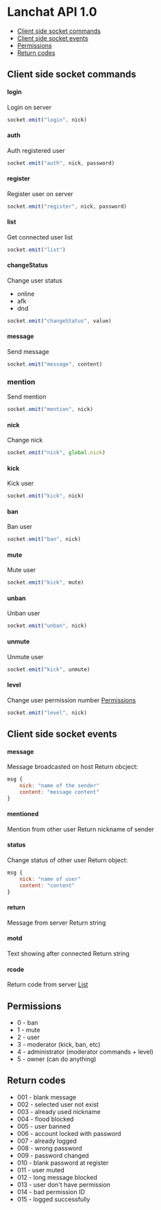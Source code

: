 # Lanchat API 1.0

* [Client side socket commands](#client-side-socket-commands)
* [Client side socket events](#client-side-socket-events)
* [Permissions](#permissions)
* [Return codes](#return-codes)

## Client side socket commands

#### login
Login on server
```js
socket.emit("login", nick)
```

#### auth
Auth registered user
```js
socket.emit("auth", nick, password)
```

#### register
Register user on server
```js
socket.emit("register", nick, password)
```

#### list
Get connected user list
```js
socket.emit("list")
```

#### changeStatus
Change user status
* online
* afk
* dnd
```js
socket.emit("changeStatus", value)
```

#### message
Send message
```js
socket.emit("message", content)
```

### mention
Send mention
```js
socket.emit("mention", nick)
```

#### nick
Change nick
```js
socket.emit("nick", global.nick)
```

#### kick
Kick user
```js
socket.emit("kick", nick)
```

#### ban
Ban user
```js
socket.emit("ban", nick)
```

#### mute
Mute user
```js
socket.emit("kick", mute)
```

#### unban
Unban user
```js
socket.emit("unban", nick)
```

#### unmute
Unmute user
```js
socket.emit("kick", unmute)
```

#### level
Change user permission number
[Permissions](#permissions)
```js
socket.emit("level", nick)
```

## Client side socket events

#### message
Message broadcasted on host
Return obcject:
```js
msg {
    nick: "name of the sender"
    content: "message content"
}
```

#### mentioned
Mention from other user
Return nickname of sender

#### status
Change status of other user
Return object:
```js
msg {
    nick: "name of user"
    content: "content"
}
```

#### return
Message from server
Return string

#### motd
Text showing after connected
Return string

#### rcode
Return code from server
[List](#return-codes)

## Permissions
* 0 - ban
* 1 - mute
* 2 - user
* 3 - moderator (kick, ban, etc)
* 4 - administrator (moderator commands + level)
* 5 - owner (can do anything)

## Return codes
* 001 - blank message
* 002 - selected user not exist
* 003 - already used nickname
* 004 - flood blocked
* 005 - user banned
* 006 - account locked with password
* 007 - already logged
* 008 - wrong password
* 009 - password changed
* 010 - blank password at register
* 011 - user muted
* 012 - long message blocked
* 013 - user don't have permission
* 014 - bad permission ID
* 015 - logged successfully
